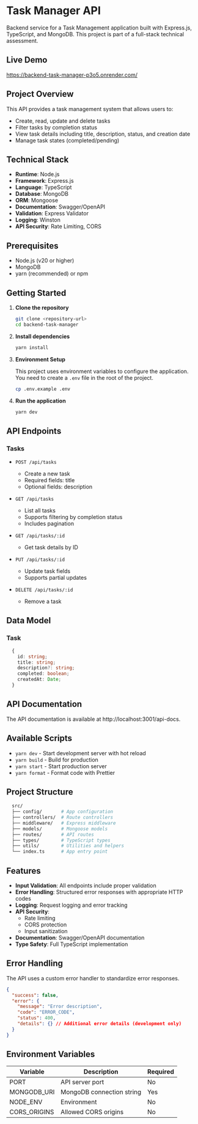 # Task Manager API

Backend service for a Task Management application built with Express.js, TypeScript, and MongoDB. This project is part of a full-stack technical assessment.

## Live Demo

https://backend-task-manager-p3o5.onrender.com/

## Project Overview

This API provides a task management system that allows users to:

- Create, read, update and delete tasks
- Filter tasks by completion status
- View task details including title, description, status, and creation date
- Manage task states (completed/pending)

## Technical Stack

- **Runtime**: Node.js
- **Framework**: Express.js
- **Language**: TypeScript
- **Database**: MongoDB
- **ORM**: Mongoose
- **Documentation**: Swagger/OpenAPI
- **Validation**: Express Validator
- **Logging**: Winston
- **API Security**: Rate Limiting, CORS

## Prerequisites

- Node.js (v20 or higher)
- MongoDB
- yarn (recommended) or npm

## Getting Started

1. **Clone the repository**

   ```bash
   git clone <repository-url>
   cd backend-task-manager
   ```

2. **Install dependencies**

   ```bash
   yarn install
   ```

3. **Environment Setup**

   This project uses environment variables to configure the application. You need to create a `.env` file in the root of the project.

   ```bash
   cp .env.example .env
   ```

4. **Run the application**

   ```bash
   yarn dev
   ```

## API Endpoints

### Tasks

- `POST /api/tasks`

  - Create a new task
  - Required fields: title
  - Optional fields: description

- `GET /api/tasks`

  - List all tasks
  - Supports filtering by completion status
  - Includes pagination

- `GET /api/tasks/:id`

  - Get task details by ID

- `PUT /api/tasks/:id`

  - Update task fields
  - Supports partial updates

- `DELETE /api/tasks/:id`
  - Remove a task

## Data Model

### Task

```typescript
  {
    id: string;
    title: string;
    description?: string;
    completed: boolean;
    createdAt: Date;
  }
```

## API Documentation

The API documentation is available at http://localhost:3001/api-docs.

## Available Scripts

- `yarn dev` - Start development server with hot reload
- `yarn build` - Build for production
- `yarn start` - Start production server
- `yarn format` - Format code with Prettier

## Project Structure

```bash
  src/
  ├── config/       # App configuration
  ├── controllers/  # Route controllers
  ├── middleware/   # Express middleware
  ├── models/       # Mongoose models
  ├── routes/       # API routes
  ├── types/        # TypeScript types
  ├── utils/        # Utilities and helpers
  └── index.ts      # App entry point
```

## Features

- **Input Validation**: All endpoints include proper validation
- **Error Handling**: Structured error responses with appropriate HTTP codes
- **Logging**: Request logging and error tracking
- **API Security**:
  - Rate limiting
  - CORS protection
  - Input sanitization
- **Documentation**: Swagger/OpenAPI documentation
- **Type Safety**: Full TypeScript implementation

## Error Handling

The API uses a custom error handler to standardize error responses.

```json
{
  "success": false,
  "error": {
    "message": "Error description",
    "code": "ERROR_CODE",
    "status": 400,
    "details": {} // Additional error details (development only)
  }
}
```

## Environment Variables

| Variable     | Description               | Required |
| ------------ | ------------------------- | -------- |
| PORT         | API server port           | No       |
| MONGODB_URI  | MongoDB connection string | Yes      |
| NODE_ENV     | Environment               | No       |
| CORS_ORIGINS | Allowed CORS origins      | No       |
